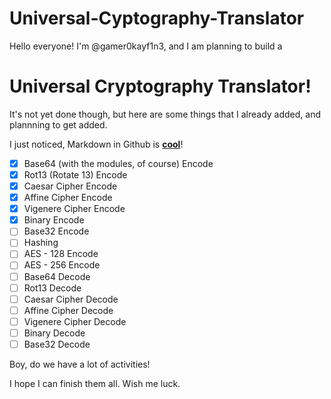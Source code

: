 # Universal-Cyptography-Translator
Hello everyone! I'm @gamer0kayf1n3, and I am planning to build a
# Universal Cryptography Translator!
It's not yet done though, but here are some things that I already added, and plannning to get added.

I just noticed, Markdown in Github is [**cool**](https://www.youtube.com/watch?v=dQw4w9WgXcQ, "please don't click")!

- [x] Base64 (with the modules, of course) Encode
- [x] Rot13 (Rotate 13) Encode
- [x] Caesar Cipher Encode
- [x] Affine Cipher Encode
- [x] Vigenere Cipher Encode
- [x] Binary Encode
- [ ] Base32 Encode
- [ ] Hashing
- [ ] AES - 128 Encode
- [ ] AES - 256 Encode
- [ ] Base64 Decode
- [ ] Rot13 Decode
- [ ] Caesar Cipher Decode
- [ ] Affine Cipher Decode
- [ ] Vigenere Cipher Decode
- [ ] Binary Decode
- [ ] Base32 Decode

Boy, do we have a lot of activities!

I hope I can finish them all. Wish me luck.
